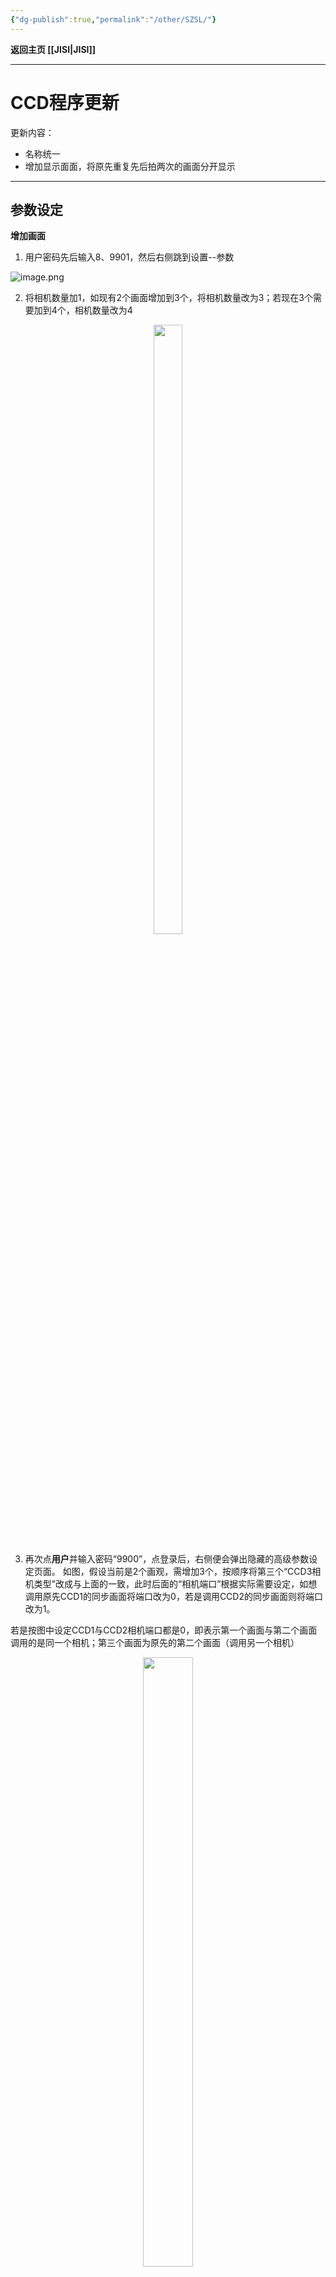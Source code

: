 ```yaml
---
{"dg-publish":true,"permalink":"/other/SZSL/"}
---
```



**返回主页 [[JISI\|JISI]]**

---

# CCD程序更新
更新内容： 
- 名称统一
- 增加显示面面，将原先重复先后拍两次的画面分开显示

---

## **参数设定**
**增加画面**
1. 用户密码先后输入8、9901，然后右侧跳到设置--参数

![image.png](https://tc.jisicn.top/img/202304101854217.png)

2. 将相机数量加1，如现有2个画面增加到3个，将相机数量改为3；若现在3个需要加到4个，相机数量改为4

<div align="center"><img src="https://tc.jisicn.top/img/202304101855974.png" width="30%" height="50%"></img></div>

3. 再次点**用户**并输入密码“9900”，点登录后，右侧便会弹出隐藏的高级参数设定页面。
如图，假设当前是2个画观，需增加3个，按顺序将第三个“CCD3相机类型”改成与上面的一致，此时后面的“相机端口”根据实际需要设定，如想调用原先CCD1的同步画面将端口改为0，若是调用CCD2的同步画面则将端口改为1。

若是按图中设定CCD1与CCD2相机端口都是0，即表示第一个画面与第二个画面调用的是同一个相机；第三个画面为原先的第二个画面（调用另一个相机）

<div align="center"><img src="https://tc.jisicn.top/img/202304101909020.png" width="40%" height="50%"></img></div>


4. 自定义名称：相机备注从10开始为名称自定义，如将三个画面自定义为CCD1-1、CCD1-2、CCD2

    10改为CCD1-1
    11改为CCD1-2
    12改为CCD2

<div align="center"><img src="https://tc.jisicn.top/img/202304101914552.png" width="30%" height="50%"></img></div>


5. 完成后重启CCD程序

6. 将任务指定页面：走完以上步骤，已经实现了画面增加，到此最后可以将任务指向指定画面，如将CCD1-1显示在第一个画面则将图中数据包值改为0，若显示在第二个画面则改为1，放在第三个画面改为2。
图中，

	CCD1-1指向画面1，CCD1-1相机页面“数据包”0
	CCD1-2指向画面2，CCD1-2相机页面“数据包”1
	CCD2指向画面3，CCD2相机页面“数据包”2

<div align="center"><img src="https://tc.jisicn.top/img/202304101920316.png" width="30%" height="50%"></img></div>

6. 设定完成
---
---
**其它注意**
1、产品请尽量剧中调，避免靠单边，原因是你们要求端子要落在槽里，假如偏了，框也偏，容易抓到其它错误位置，如治具、塑胶（缺PIN时）
<div align="center"><img src="https://tc.jisicn.top/img/202304251656816.png" width="50%" height="50%"></img></div>

2、请及时清理治具上的杂物，避免误抓，严重的时候，刚好缺PIN，但是抓到杂物上造成错判。
<div align="center"><img src="https://tc.jisicn.top/img/202304251657496.png" width="50%" height="50%"></img></div>

